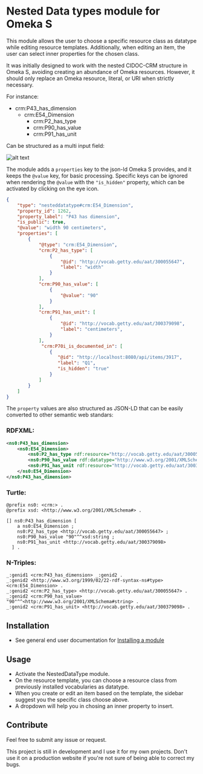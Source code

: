 # Nested Data types module for Omeka S

This module allows the user to choose a specific resource class as datatype while editing resource templates.    Additionally, when editing an item, the user can select inner properties for the chosen class.

It was initially designed to work with the nested CIDOC-CRM structure in Omeka S, avoiding creating an abundance of Omeka resources.
However, it should only replace an Omeka resource, literal, or URI when strictly necessary.  

For instance:

- crm:P43_has_dimension   
    - crm:E54_Dimension   
        - crm:P2_has_type
        - crm:P90_has_value
        - crm:P91_has_unit

Can be structured as a multi input field:

![alt text](https://gist.githubusercontent.com/sinanatra/a39c3625f3871c19a7e720d3ceb44339/raw/f598605fb73e5632357512987585f6b2cdc12475/img.png)

The module adds a `properties` key to the json-ld Omeka S provides, and it keeps the `@value` key, for basic processing.
Specific keys can be ignored when rendering the `@value` with the `"is_hidden"` property, which can be activated by clicking on the eye icon.

```json
{
    "type": "nesteddatatype#crm:E54_Dimension",
    "property_id": 1262,
    "property_label": "P43 has dimension",
    "is_public": true,
    "@value": "width 90 centimeters", 
    "properties": [
        {
            "@type": "crm:E54_Dimension",
            "crm:P2_has_type": [
                {
                    "@id": "http://vocab.getty.edu/aat/300055647",
                    "label": "width"
                }
            ],
            "crm:P90_has_value": [
                {
                    "@value": "90"
                }
            ],
            "crm:P91_has_unit": [
                {
                    "@id": "http://vocab.getty.edu/aat/300379098",
                    "label": "centimeters",
                }
            ],
             "crm:P70i_is_documented_in": [
                {
                   "@id": "http://localhost:8080/api/items/3917",
                   "label": "Q1",
                   "is_hidden": "true"
                }
            ]
        }
    ]
}
```

The `property` values are also structured as JSON-LD that can be easily converted to other semantic web standars:

### RDFXML:
```xml
<ns0:P43_has_dimension>
    <ns0:E54_Dimension>
        <ns0:P2_has_type rdf:resource="http://vocab.getty.edu/aat/300055647"/>
        <ns0:P90_has_value rdf:datatype="http://www.w3.org/2001/XMLSchema#string">90</ns0:P90_has_value>
        <ns0:P91_has_unit rdf:resource="http://vocab.getty.edu/aat/300379098"/>
    </ns0:E54_Dimension>
</ns0:P43_has_dimension>
```
### Turtle:
```
@prefix ns0: <crm:> .
@prefix xsd: <http://www.w3.org/2001/XMLSchema#> .

[] ns0:P43_has_dimension [
    a ns0:E54_Dimension ;
    ns0:P2_has_type <http://vocab.getty.edu/aat/300055647> ;
    ns0:P90_has_value "90"^^xsd:string ;
    ns0:P91_has_unit <http://vocab.getty.edu/aat/300379098>
  ] .
```

### N-Triples:
```
_:genid1 <crm:P43_has_dimension> _:genid2 .
_:genid2 <http://www.w3.org/1999/02/22-rdf-syntax-ns#type> <crm:E54_Dimension> .
_:genid2 <crm:P2_has_type> <http://vocab.getty.edu/aat/300055647> .
_:genid2 <crm:P90_has_value> "90"^^<http://www.w3.org/2001/XMLSchema#string> .
_:genid2 <crm:P91_has_unit> <http://vocab.getty.edu/aat/300379098> .
```

## Installation

* See general end user documentation for [Installing a module](http://omeka.org/s/docs/user-manual/modules/#installing-modules)

## Usage

* Activate the NestedDataType module.
* On the resource template, you can choose a resource class from previously installed vocabularies as datatype.
* When you create or edit an item based on the template, the sidebar suggest you the specific class choose above.
* A dropdown will help you in chosing an inner property to insert.

## Contribute

Feel free to submit any issue or request.

This project is still in development and I use it for my own projects. Don't use it on a production website if you're not sure of being able to correct my bugs.
